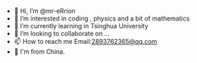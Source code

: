 - 👋 Hi, I’m @mr-eRrion
- 👀 I’m interested in coding , physics and a bit of mathematics
- 🌱 I’m currently learning in Tsinghua University
- 💞️ I’m looking to collaborate on ...
- 📫 How to reach me Email:2893762365@qq.com
- 👣 I'm from China.

<!---
mr-eRrion/mr-eRrion is a ✨ special ✨ repository because its `README.md` (this file) appears on your GitHub profile.
You can click the Preview link to take a look at your changes.
--->
